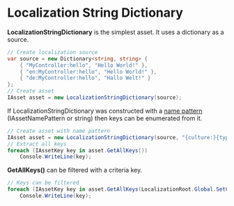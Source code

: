 # Localization String Dictionary
**LocalizationStringDictionary** is the simplest asset. It uses a dictionary as a source.

```csharp
// Create localization source
var source = new Dictionary<string, string> {
    { "MyController:hello", "Hello World!" },
    { "en:MyController:hello", "Hello World!" },
    { "de:MyController:hello", "Hallo Welt!" }
};
// Create asset
IAsset asset = new LocalizationStringDictionary(source);
```

If LocalizationStringDictionary was constructed with a [name pattern](../IAssetKeyNamePolicy/index.html#asset-name-pattern) (IAssetNamePattern or string) then keys can be enumerated from it.

```csharp
// Create asset with name pattern
IAsset asset = new LocalizationStringDictionary(source, "{culture:}{type:}{key}");
// Extract all keys
foreach (IAssetKey key in asset.GetAllKeys())
    Console.WriteLine(key);
```

**GetAllKeys()** can be filtered with a criteria key.

```csharp
// Keys can be filtered
foreach (IAssetKey key in asset.GetAllKeys(LocalizationRoot.Global.SetCulture("de")))
    Console.WriteLine(key);
```

